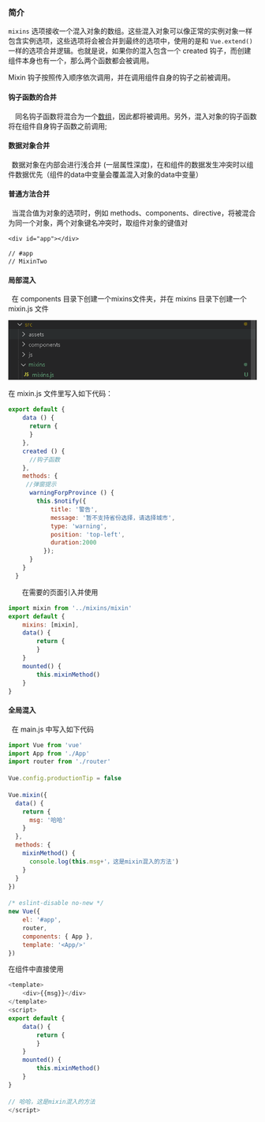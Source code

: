 ### 简介

`mixins` 选项接收一个混入对象的数组。这些混入对象可以像正常的实例对象一样包含实例选项，这些选项将会被合并到最终的选项中，使用的是和 `Vue.extend()` 一样的选项合并逻辑。也就是说，如果你的混入包含一个 created 钩子，而创建组件本身也有一个，那么两个函数都会被调用。

Mixin 钩子按照传入顺序依次调用，并在调用组件自身的钩子之前被调用。

#### 钩子函数的合并

  同名钩子函数将混合为一个[数组](https://so.csdn.net/so/search?q=数组&spm=1001.2101.3001.7020)，因此都将被调用。另外，混入对象的钩子函数将在组件自身钩子函数之前调用;

#### 数据对象合并

 数据对象在内部会进行浅合并 (一层属性深度)，在和组件的数据发生冲突时以组件数据优先（组件的data中变量会覆盖混入对象的data中变量）

#### 普通方法合并

 当混合值为对象的选项时，例如 methods、components、directive，将被混合为同一个对象，两个对象键名冲突时，取组件对象的键值对

<body>

    <div id="app"></div>
</body>

<script src="./vue.js"></script>
<script>
    var Mixins = {
        methods: {
            mixin: function() {
                console.log('Mixin')
            },
            mixinTwo: function () {
                console.log('MixinTwo')
            }
        }
    }
    new Vue({
        el: '#app',
        mixins: [Mixins],
        methods: {
            mixin: function () {
                console.log('#app')
            }
        },
        mounted() {
            this.mixin()
            this.mixinTwo()
        }
    })
</script>

	// #app
	// MixinTwo

#### 局部混入

 在 components 目录下创建一个mixins文件夹，并在 mixins 目录下创建一个 mixin.js 文件

![image-20220518143113059](Mixins.assets/image-20220518143113059.png)

在 mixin.js 文件里写入如下代码：

```javascript
export default {
    data () {
      return {
      }
    },
    created () {
      //钩子函数
    },
    methods: {
     //弹窗提示
      warningForpProvince () {
        this.$notify({
            title: '警告',
            message: '暂不支持省份选择，请选择城市',
            type: 'warning',
            position: 'top-left',
            duration:2000
          });
      }
    }
  }
```

    在需要的页面引入并使用

```javascript
import mixin from '../mixins/mixin'
export default {
	mixins: [mixin],
    data() {
	    return {
	    }
    }
	mounted() {
		this.mixinMethod()
	}
}

```

#### 全局混入

 在 main.js 中写入如下代码

```javascript
import Vue from 'vue'
import App from './App'
import router from './router'

Vue.config.productionTip = false

Vue.mixin({
  data() {
    return {
      msg: '哈哈'
    }
  },
  methods: {
    mixinMethod() {
      console.log(this.msg+'，这是mixin混入的方法')
    }
  }
})

/* eslint-disable no-new */
new Vue({
    el: '#app',
    router,
    components: { App },
    template: '<App/>'
})
```

在组件中直接使用

```javascript
<template>
	<div>{{msg}}</div>
</template>
<script>
export default {
    data() {
	    return {
	    }
    }
	mounted() {
		this.mixinMethod()
	}
}

// 哈哈，这是mixin混入的方法
</script>
```



